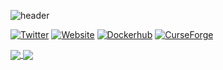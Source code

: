 ![header](https://capsule-render.vercel.app/api?type=rect&color=gradient&height=100&section=header&text=Welcome%20to%20my%20GitHub%20profile.%20Enjoy%20your%20stay!&fontSize=35&fontAlign=50)

[![Twitter](https://img.shields.io/twitter/follow/Griefed_?color=%23c0ffee&label=%40Griefed_&logo=Twitter&style=for-the-badge)](https://twitter.com/Griefed_)
[![Website](https://img.shields.io/website?color=%23c0ffee&down_color=%23c0ffee&down_message=www.griefed.de&label=BLOG&logo=Wordpress&style=for-the-badge&up_color=%23c0ffee&up_message=www.griefed.de&url=https%3A%2F%2Fwww.griefed.de)](https://www.griefed.de)
[![Dockerhub](https://img.shields.io/website?color=%23c0ffee&down_color=%23c0ffee&down_message=Griefed&label=Dockerhub&logo=Docker&style=for-the-badge&up_color=%23c0ffee&up_message=Griefed&url=https%3A%2F%2Fhub.docker.com%2Fu%2Fgriefed)](https://hub.docker.com/u/griefed)
[![CurseForge](https://img.shields.io/website?color=6441A4&down_color=%23c0ffee&down_message=SCP&label=Curse&logo=CurseForge&style=for-the-badge&up_color=%23c0ffee&up_message=SCP&url=https%3A%2F%2Fwww.curseforge.com%2Fminecraft%2Fmodpacks%2Fscp-survive-create-prosper)](https://www.curseforge.com/minecraft/modpacks/scp-survive-create-prosper)


<a href="https://github-readme-stats.vercel.app/api?username=Griefed&show_icons=true&theme=solarized-dark">
  <img align="center" src="https://github-readme-stats.vercel.app/api?username=Griefed&show_icons=true&include_all_commits=true&count_private=true&theme=blue-green" />
</a>
<a href="https://github-readme-stats.vercel.app/api/top-langs/?username=Griefed&langs_count=8">
  <img align="center" src="https://github-readme-stats.vercel.app/api/top-langs/?username=Griefed&langs_count=8" />
</a>
